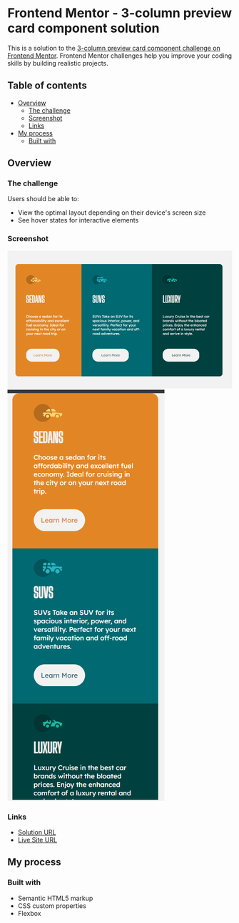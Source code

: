 # Frontend Mentor - 3-column preview card component solution

This is a solution to the [3-column preview card component challenge on Frontend Mentor](https://www.frontendmentor.io/challenges/3column-preview-card-component-pH92eAR2-). Frontend Mentor challenges help you improve your coding skills by building realistic projects. 

## Table of contents

- [Overview](#overview)
  - [The challenge](#the-challenge)
  - [Screenshot](#screenshot)
  - [Links](#links)
- [My process](#my-process)
  - [Built with](#built-with)

## Overview

### The challenge

Users should be able to:

- View the optimal layout depending on their device's screen size
- See hover states for interactive elements

### Screenshot

![](./images/ss-desktop.png)
![](./images/ss-mobile.png)


### Links

- [Solution URL](https://github.com/frkanyilmaz2/3-column-preview)
- [Live Site URL](https://frkanyilmaz2.github.io/3-column-preview/)

## My process

### Built with

- Semantic HTML5 markup
- CSS custom properties
- Flexbox
